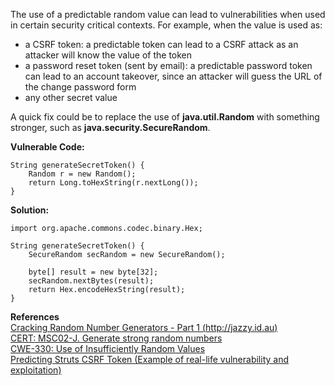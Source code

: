  The use of a predictable random value can lead to vulnerabilities when used in certain security critical contexts. For example, when the value is used as:
- a CSRF token: a predictable token can lead to a CSRF attack as an attacker will know the value of the token
- a password reset token (sent by email): a predictable password token can lead to an account takeover, since an attacker will guess the URL of the change password form
- any other secret value

A quick fix could be to replace the use of **java.util.Random** with something stronger, such as **java.security.SecureRandom**.

**Vulnerable Code:**

```
String generateSecretToken() {
    Random r = new Random();
    return Long.toHexString(r.nextLong());
}
```

**Solution:**

```
import org.apache.commons.codec.binary.Hex;

String generateSecretToken() {
    SecureRandom secRandom = new SecureRandom();

    byte[] result = new byte[32];
    secRandom.nextBytes(result);
    return Hex.encodeHexString(result);
}
```
  

**References**  
[Cracking Random Number Generators - Part 1 (http://jazzy.id.au)](http://jazzy.id.au/default/2010/09/20/cracking_random_number_generators_part_1.html)  
[CERT: MSC02-J. Generate strong random numbers](https://www.securecoding.cert.org/confluence/display/java/MSC02-J.+Generate+strong+random+numbers)  
[CWE-330: Use of Insufficiently Random Values](http://cwe.mitre.org/data/definitions/330.html)  
[Predicting Struts CSRF Token (Example of real-life vulnerability and exploitation)](http://blog.h3xstream.com/2014/12/predicting-struts-csrf-token-cve-2014.html)

